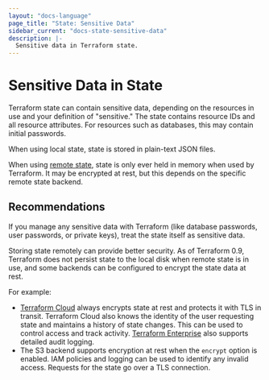 ```yaml
---
layout: "docs-language"
page_title: "State: Sensitive Data"
sidebar_current: "docs-state-sensitive-data"
description: |-
  Sensitive data in Terraform state.
---
```


# Sensitive Data in State

Terraform state can contain sensitive data, depending on the resources in use
and your definition of "sensitive." The state contains resource IDs and all
resource attributes. For resources such as databases, this may contain initial
passwords.

When using local state, state is stored in plain-text JSON files.

When using [remote state](/docs/state/remote.html), state is only ever held in
memory when used by Terraform. It may be encrypted at rest, but this depends on
the specific remote state backend.

## Recommendations

If you manage any sensitive data with Terraform (like database passwords, user
passwords, or private keys), treat the state itself as sensitive data.

Storing state remotely can provide better security. As of Terraform 0.9,
Terraform does not persist state to the local disk when remote state is in use,
and some backends can be configured to encrypt the state data at rest.

For example:

- [Terraform Cloud](/docs/cloud/index.html) always encrypts state at rest and
  protects it with TLS in transit. Terraform Cloud also knows the identity of
  the user requesting state and maintains a history of state changes. This can
  be used to control access and track activity. [Terraform Enterprise](/docs/enterprise/index.html)
  also supports detailed audit logging.
- The S3 backend supports encryption at rest when the `encrypt` option is
  enabled. IAM policies and logging can be used to identify any invalid access.
  Requests for the state go over a TLS connection.
